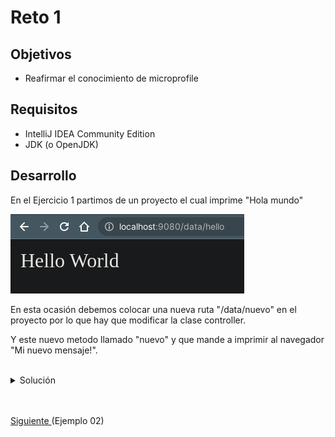 # Reto 1

## Objetivos
* Reafirmar el conocimiento de microprofile

## Requisitos

- IntelliJ IDEA Community Edition
- JDK (o OpenJDK)

## Desarrollo

En el Ejercicio 1 partimos de un proyecto el cual imprime "Hola mundo"

![hola mundo](./img/img_01.png)

En esta ocasión debemos colocar una nueva ruta "/data/nuevo" en el proyecto por lo que hay que modificar la clase controller.

Y este nuevo metodo llamado "nuevo" y que mande a imprimir al navegador "Mi nuevo mensaje!".

<br/>

<details>
  <summary>Solución</summary>

1. Crea la clase NuevoController

    <img src="img/img_02.png" alt="Nueva clase"/>
  
2. Dentro de la nueva clase agrega el siguiente código:
    
    <img src="img/img_03.png" alt="Código"/>

    ```java
    @Path("/nuevo")
    @Singleton
    public class NuevoController {
        @GET
        public String sayNuevo() {
            return "Mi nuevo mensaje!";
        }
    }
    ```

3. Ejecuta los pasos del ejemplo 01.

    ```terminal
    mvn clean package
    ```

    ```terminal
    java -jar target/demo.jar
    ```

4. Vuelve a ejecutar la prueba

    Consulya la url **localhost:9080/data/nuevo**

    <img src="./img/img_04.png" alt="Resultado"/>

</details>



<br/>
<br/>

[Siguiente ](../Ejemplo-02/Readme.md)(Ejemplo 02)